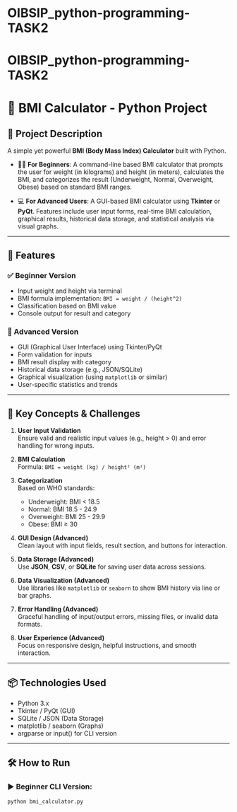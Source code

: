 # OIBSIP_python-programming-TASK2
# OIBSIP_python-programming-TASK2
# 🧮 BMI Calculator - Python Project

## 📝 Project Description

A simple yet powerful **BMI (Body Mass Index) Calculator** built with Python.

- 🧑‍💻 **For Beginners**: A command-line based BMI calculator that prompts the user for weight (in kilograms) and height (in meters), calculates the BMI, and categorizes the result (Underweight, Normal, Overweight, Obese) based on standard BMI ranges.

- 💻 **For Advanced Users**: A GUI-based BMI calculator using **Tkinter** or **PyQt**. Features include user input forms, real-time BMI calculation, graphical results, historical data storage, and statistical analysis via visual graphs.

---

## 🚀 Features

### ✅ Beginner Version
- Input weight and height via terminal
- BMI formula implementation: `BMI = weight / (height^2)`
- Classification based on BMI value
- Console output for result and category

### 🌟 Advanced Version
- GUI (Graphical User Interface) using Tkinter/PyQt
- Form validation for inputs
- BMI result display with category
- Historical data storage (e.g., JSON/SQLite)
- Graphical visualization (using `matplotlib` or similar)
- User-specific statistics and trends

---

## 🔑 Key Concepts & Challenges

1. **User Input Validation**  
   Ensure valid and realistic input values (e.g., height > 0) and error handling for wrong inputs.

2. **BMI Calculation**  
   Formula: `BMI = weight (kg) / height² (m²)`

3. **Categorization**  
   Based on WHO standards:
   - Underweight: BMI < 18.5
   - Normal: BMI 18.5 - 24.9
   - Overweight: BMI 25 - 29.9
   - Obese: BMI ≥ 30

4. **GUI Design (Advanced)**  
   Clean layout with input fields, result section, and buttons for interaction.

5. **Data Storage (Advanced)**  
   Use **JSON**, **CSV**, or **SQLite** for saving user data across sessions.

6. **Data Visualization (Advanced)**  
   Use libraries like `matplotlib` or `seaborn` to show BMI history via line or bar graphs.

7. **Error Handling (Advanced)**  
   Graceful handling of input/output errors, missing files, or invalid data formats.

8. **User Experience (Advanced)**  
   Focus on responsive design, helpful instructions, and smooth interaction.

---

## 📦 Technologies Used

- Python 3.x
- Tkinter / PyQt (GUI)
- SQLite / JSON (Data Storage)
- matplotlib / seaborn (Graphs)
- argparse or input() for CLI version

---

## 🛠 How to Run

### ▶ Beginner CLI Version:
```bash
python bmi_calculator.py
